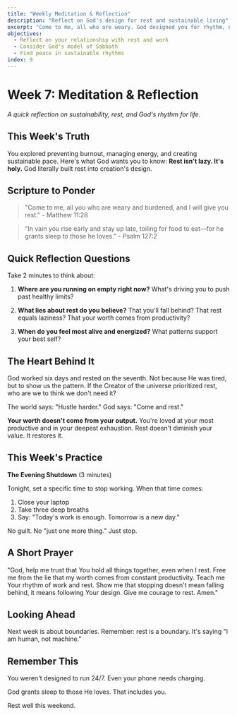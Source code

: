 ```yaml
---
title: "Weekly Meditation & Reflection"
description: "Reflect on God's design for rest and sustainable living"
excerpt: "Come to me, all who are weary. God designed you for rhythm, not relentless grinding."
objectives:
  - Reflect on your relationship with rest and work
  - Consider God's model of Sabbath
  - Find peace in sustainable rhythms
index: 9
---
```


# Week 7: Meditation & Reflection

_A quick reflection on sustainability, rest, and God's rhythm for life._

## This Week's Truth

You explored preventing burnout, managing energy, and creating sustainable pace.
Here's what God wants you to know: **Rest isn't lazy. It's holy.** God literally
built rest into creation's design.

## Scripture to Ponder

> "Come to me, all you who are weary and burdened, and I will give you rest." -
> Matthew 11:28

> "In vain you rise early and stay up late, toiling for food to eat—for he
> grants sleep to those he loves." - Psalm 127:2

## Quick Reflection Questions

Take 2 minutes to think about:

1. **Where are you running on empty right now?** What's driving you to push past
   healthy limits?

2. **What lies about rest do you believe?** That you'll fall behind? That rest
   equals laziness? That your worth comes from productivity?

3. **When do you feel most alive and energized?** What patterns support your
   best self?

## The Heart Behind It

God worked six days and rested on the seventh. Not because He was tired, but to
show us the pattern. If the Creator of the universe prioritized rest, who are we
to think we don't need it?

The world says: "Hustle harder." God says: "Come and rest."

**Your worth doesn't come from your output.** You're loved at your most
productive and in your deepest exhaustion. Rest doesn't diminish your value. It
restores it.

## This Week's Practice

**The Evening Shutdown** (3 minutes)

Tonight, set a specific time to stop working. When that time comes:

1. Close your laptop
2. Take three deep breaths
3. Say: "Today's work is enough. Tomorrow is a new day."

No guilt. No "just one more thing." Just stop.

## A Short Prayer

"God, help me trust that You hold all things together, even when I rest. Free me
from the lie that my worth comes from constant productivity. Teach me Your
rhythm of work and rest. Show me that stopping doesn't mean falling behind, it
means following Your design. Give me courage to rest. Amen."

## Looking Ahead

Next week is about boundaries. Remember: rest is a boundary. It's saying "I am
human, not machine."

## Remember This

You weren't designed to run 24/7. Even your phone needs charging.

God grants sleep to those He loves. That includes you.

Rest well this weekend.
